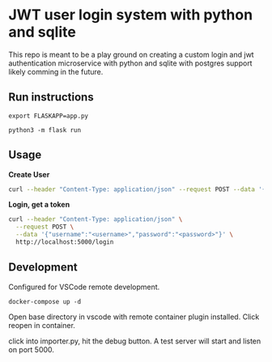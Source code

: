 # JWT user login system with python and sqlite

This repo is meant to be a play ground on creating a custom login and jwt authentication microservice with python and sqlite with postgres support likely comming in the future. 

## Run instructions

`export FLASKAPP=app.py`

`python3 -m flask run`


## Usage


**Create User**

```bash
curl --header "Content-Type: application/json" --request POST --data '{"username":"<username>","password":"<password>","email":"<emailaddress>"}' http://localhost:5000/register

```

**Login, get a token**

```bash
curl --header "Content-Type: application/json" \
  --request POST \
  --data '{"username":"<username>","password":"<password>"}' \
  http://localhost:5000/login
```

## Development

Configured for VSCode remote development.

`docker-compose up -d`

Open base directory in vscode with remote container plugin installed.
Click reopen in container.

click into importer.py, hit the debug button. A test server will start and listen on 
port 5000. 
